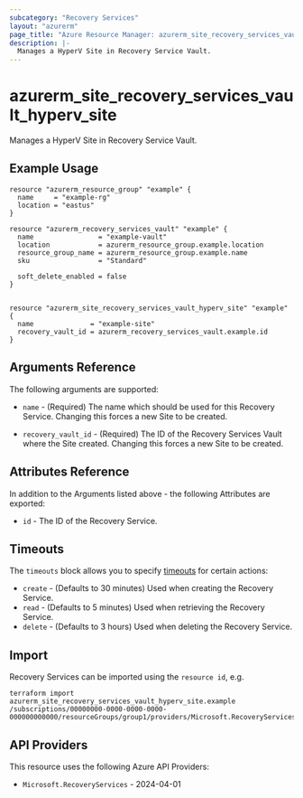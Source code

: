 ```yaml
---
subcategory: "Recovery Services"
layout: "azurerm"
page_title: "Azure Resource Manager: azurerm_site_recovery_services_vault_hyperv_site"
description: |-
  Manages a HyperV Site in Recovery Service Vault.
---
```


# azurerm_site_recovery_services_vault_hyperv_site

Manages a HyperV Site in Recovery Service Vault.

## Example Usage

```hcl
resource "azurerm_resource_group" "example" {
  name     = "example-rg"
  location = "eastus"
}

resource "azurerm_recovery_services_vault" "example" {
  name                = "example-vault"
  location            = azurerm_resource_group.example.location
  resource_group_name = azurerm_resource_group.example.name
  sku                 = "Standard"

  soft_delete_enabled = false
}


resource "azurerm_site_recovery_services_vault_hyperv_site" "example" {
  name              = "example-site"
  recovery_vault_id = azurerm_recovery_services_vault.example.id
}
```

## Arguments Reference

The following arguments are supported:

* `name` - (Required) The name which should be used for this Recovery Service. Changing this forces a new Site to be created.

* `recovery_vault_id` - (Required) The ID of the Recovery Services Vault where the Site created. Changing this forces a new Site to be created.

## Attributes Reference

In addition to the Arguments listed above - the following Attributes are exported: 

* `id` - The ID of the Recovery Service.

## Timeouts

The `timeouts` block allows you to specify [timeouts](https://www.terraform.io/language/resources/syntax#operation-timeouts) for certain actions:

* `create` - (Defaults to 30 minutes) Used when creating the Recovery Service.
* `read` - (Defaults to 5 minutes) Used when retrieving the Recovery Service.
* `delete` - (Defaults to 3 hours) Used when deleting the Recovery Service.

## Import

Recovery Services can be imported using the `resource id`, e.g.

```shell
terraform import azurerm_site_recovery_services_vault_hyperv_site.example /subscriptions/00000000-0000-0000-0000-000000000000/resourceGroups/group1/providers/Microsoft.RecoveryServices/vaults/vault1/replicationFabrics/fabric1
```

## API Providers
<!-- This section is generated, changes will be overwritten -->
This resource uses the following Azure API Providers:

* `Microsoft.RecoveryServices` - 2024-04-01
